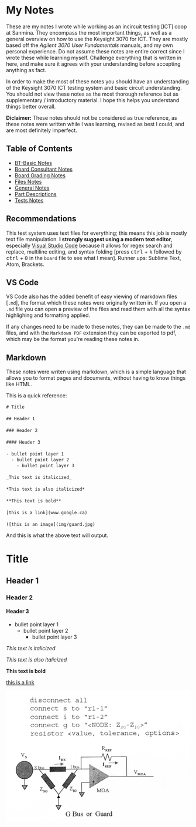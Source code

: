 # My Notes

These are my notes I wrote while working as an incircuit testing [ICT] coop at Sanmina. They encompass the most important things, as well as a general overview on how to use the Keysight 3070 for ICT. They are mostly based off the _Agilent 3070 User Fundamentals_ manuals, and my own personal experience. Do not assume these notes are entire correct since I wrote these while learning myself. Challenge everything that is written in here, and make sure it agrees with your understanding before accepting anything as fact.

In order to make the most of these notes you should have an understanding of the Keysight 3070 ICT testing system and basic circuit understanding. You should not view these notes as the most thorough reference but as supplementary / introductory material. I hope this helps you understand things better overall.

**Diclaimer:** These notes should not be considered as true reference, as these notes were written while I was learning, revised as best I could, and are most definitely imperfect.

## Table of Contents

- [BT-Basic Notes](BT-Basic%20Notes.md)
- [Board Consultant Notes](Board%20Consultant%20Notes.md)
- [Board Grading Notes](Board%20Grading%20Notes.md)
- [Files Notes](Files%20Notes.md)
- [General Notes](General%20Notes.md)
- [Part Descriptions](Part%20Descriptions.md)
- [Tests Notes](Tests%20Notes.md)

## Recommendations

This test system uses text files for everything; this means this job is mostly text file manipulation. **I strongly suggest using a modern text editor**, especially [Visual Studio Code](https://code.visualstudio.com) because it allows for regex search and replace, multiline editing, and syntax folding [press <kbd>ctrl</kbd> + <kbd>k</kbd> followed by <kbd>ctrl</kbd> + <kbd>0</kbd> in the `board` file to see what I mean]. Runner ups: Sublime Text, Atom, Brackets.

## VS Code

VS Code also has the added benefit of easy viewing of markdown files [`.md`], the format which these notes were originally written in. If you open a `.md` file you can open a preview of the files and read them with all the syntax highlighing and formatting applied.

If any changes need to be made to these notes, they can be made to the `.md` files, and with the `Markdown PDF` extension they can be exported to pdf, which may be the format you're reading these notes in.

## Markdown

These notes were writen using markdown, which is a simple language that allows you to format pages and documents, without having to know things like HTML.

This is a quick reference:

    # Title

    ## Header 1

    ### Header 2

    #### Header 3

    - bullet point layer 1
      - bullet point layer 2
        - bullet point layer 3

    _This text is italicized_

    *This text is also italicized*

    **This text is bold**

    [this is a link](www.google.ca)

    ![this is an image](img/guard.jpg)

And this is what the above text will output.

# Title

## Header 1

### Header 2

#### Header 3

- bullet point layer 1
  - bullet point layer 2
    - bullet point layer 3

_This text is italicized_

*This text is also italicized*

**This text is bold**

[this is a link](www.google.ca)

![this is an image](img/guard.jpg)